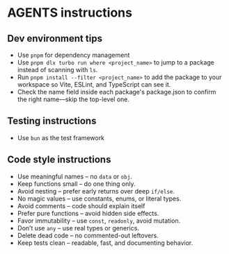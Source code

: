 # AGENTS instructions

## Dev environment tips

- Use `pnpm` for dependency management
- Use `pnpm dlx turbo run where <project_name>` to jump to a package instead of scanning with `ls`.
- Run `pnpm install --filter <project_name>` to add the package to your workspace so Vite, ESLint, and TypeScript can see it.
- Check the name field inside each package's package.json to confirm the right name—skip the top-level one.

## Testing instructions

- Use `bun` as the test framework

## Code style instructions

- Use meaningful names – no `data` or `obj`.
- Keep functions small – do one thing only.
- Avoid nesting – prefer early returns over deep `if/else`.
- No magic values – use constants, enums, or literal types.
- Avoid comments – code should explain itself
- Prefer pure functions – avoid hidden side effects.
- Favor immutability – use `const`, `readonly`, avoid mutation.
- Don’t use `any` – use real types or generics.
- Delete dead code – no commented-out leftovers.
- Keep tests clean – readable, fast, and documenting behavior.
